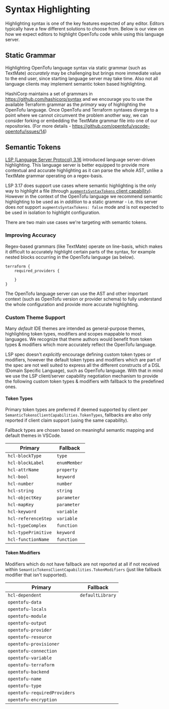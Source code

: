 # Syntax Highlighting

Highlighting syntax is one of the key features expected of any editor. Editors typically have a few different solutions to choose from. Below is our view on how we expect editors to highlight OpenTofu code while using this language server.

## Static Grammar

Highlighting OpenTofu language syntax via static grammar (such as TextMate) _accurately_ may be challenging but brings more immediate value to the end user, since starting language server may take time. Also not all language clients may implement semantic token based highlighting.

HashiCorp maintains a set of grammars in https://github.com/hashicorp/syntax and we encourage you to use the available Terraform grammar as the _primary_ way of highlighting the OpenTofu language. Once OpenTofu and Terraform syntaxes diverge to a point where we cannot circumvent the problem another way, we can consider forking or embedding the TextMate grammar file into one of our repositories. (For more details - https://github.com/opentofu/vscode-opentofu/issues/14)

## Semantic Tokens

[LSP (Language Server Protocol) 3.16](https://microsoft.github.io/language-server-protocol/specifications/specification-3-16/) introduced language server-driven highlighting. This language server is better equipped to provide more contextual and accurate highlighting as it can parse the whole AST, unlike a TextMate grammar operating on a regex-basis.

LSP 3.17 does support use cases where semantic highlighting is the only way to highlight a file (through [`augmentsSyntaxTokens` client capability](https://microsoft.github.io/language-server-protocol/specifications/lsp/3.17/specification/#semanticTokensClientCapabilities)). However in the context of the OpenTofu language we recommend semantic highlighting to be used as in _addition_ to a static grammar - i.e. this server does _not_ support `augmentsSyntaxTokens: false` mode and is not expected to be used in isolation to highlight configuration.

There are two main use cases we're targeting with semantic tokens.

### Improving Accuracy

Regex-based grammars (like TextMate) operate on line-basis, which makes it difficult to accurately highlight certain parts of the syntax, for example nested blocks occurring in the OpenTofu language (as below).

```hcl
terraform {
	required_providers {

	}
}
```

The OpenTofu language server can use the AST and other important context (such as OpenTofu version or provider schema) to fully understand the whole configuration and provide more accurate highlighting.

### Custom Theme Support

Many _default_ IDE themes are intended as general-purpose themes, highlighting token types, modifiers and scopes mappable to most languages. We recognize that theme authors would benefit from token types & modifiers which more accurately reflect the OpenTofu language.

LSP spec doesn't _explicitly_ encourage defining custom token types or modifiers, however the default token types and modifiers which are part of the spec are not well suited to express all the different constructs of a DSL (Domain Specific Language), such as OpenTofu language. With that in mind we use the LSP client/server capability negotiation mechanism to provide the following custom token types & modifiers with fallback to the predefined ones.

#### Token Types

Primary token types are preferred if deemed supported by client per `SemanticTokensClientCapabilities.TokenTypes`, fallbacks are also only reported if client claim support (using the same capability).

Fallback types are chosen based on meaningful semantic mapping and default themes in VSCode.

| Primary             | Fallback     |
| ------------------- | ------------ |
| `hcl-blockType`     | `type`       |
| `hcl-blockLabel`    | `enumMember` |
| `hcl-attrName`      | `property`   |
| `hcl-bool`          | `keyword`    |
| `hcl-number`        | `number`     |
| `hcl-string`        | `string`     |
| `hcl-objectKey`     | `parameter`  |
| `hcl-mapKey`        | `parameter`  |
| `hcl-keyword`       | `variable`   |
| `hcl-referenceStep` | `variable`   |
| `hcl-typeComplex`   | `function`   |
| `hcl-typePrimitive` | `keyword`    |
| `hcl-functionName`  | `function`   |

#### Token Modifiers

Modifiers which do not have fallback are not reported at all if not received within `SemanticTokensClientCapabilities.TokenModifiers` (just like fallback modifier that isn't supported).

| Primary                      | Fallback         |
| ---------------------------- | ---------------- |
| `hcl-dependent`              | `defaultLibrary` |
| `opentofu-data`              |                  |
| `opentofu-locals`            |                  |
| `opentofu-module`            |                  |
| `opentofu-output`            |                  |
| `opentofu-provider`          |                  |
| `opentofu-resource`          |                  |
| `opentofu-provisioner`       |                  |
| `opentofu-connection`        |                  |
| `opentofu-variable`          |                  |
| `opentofu-terraform`         |                  |
| `opentofu-backend`           |                  |
| `opentofu-name`              |                  |
| `opentofu-type`              |                  |
| `opentofu-requiredProviders` |                  |
| `opentofu-encryption`        |                  |
